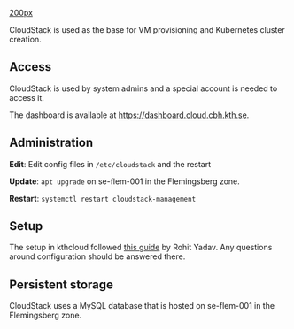 [200px](/File:Cloudstack-logo.png "wikilink")

CloudStack is used as the base for VM provisioning and Kubernetes
cluster creation.

## Access

CloudStack is used by system admins and a special account is needed to
access it.

The dashboard is available at <https://dashboard.cloud.cbh.kth.se>.

## Administration

**Edit**: Edit config files in `/etc/cloudstack` and the restart

**Update**: `apt upgrade` on se-flem-001 in the Flemingsberg zone.

**Restart**: `systemctl restart cloudstack-management`

## Setup

The setup in kthcloud followed [this
guide](https://rohityadav.cloud/blog/cloudstack-kvm/) by Rohit Yadav.
Any questions around configuration should be answered there.

## Persistent storage

CloudStack uses a MySQL database that is hosted on se-flem-001 in the
Flemingsberg zone.